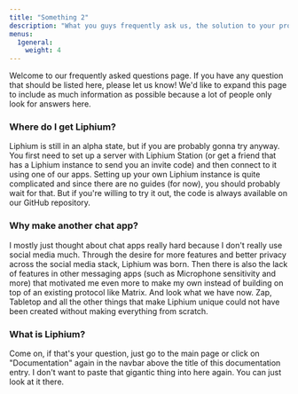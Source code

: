 ```yaml
---
title: "Something 2"
description: "What you guys frequently ask us, the solution to your problem might be here!"
menus:
  1general:
    weight: 4
---
```


Welcome to our frequently asked questions page. If you have any question that should be listed here, please let us know! We'd like to expand this page to include as much information as possible because a lot of people only look for answers here.

### Where do I get Liphium?

Liphium is still in an alpha state, but if you are probably gonna try anyway. You first need to set up a server with Liphium Station (or get a friend that has a Liphium instance to send you an invite code) and then connect to it using one of our apps. Setting up your own Liphium instance is quite complicated and since there are no guides (for now), you should probably wait for that. But if you're willing to try it out, the code is always available on our GitHub repository.

### Why make another chat app?

I mostly just thought about chat apps really hard because I don't really use social media much. Through the desire for more features and better privacy across the social media stack, Liphium was born. Then there is also the lack of features in other messaging apps (such as Microphone sensitivity and more) that motivated me even more to make my own instead of building on top of an existing protocol like Matrix. And look what we have now. Zap, Tabletop and all the other things that make Liphium unique could not have been created without making everything from scratch.

### What is Liphium?

Come on, if that's your question, just go to the main page or click on "Documentation" again in the navbar above the title of this documentation entry. I don't want to paste that gigantic thing into here again. You can just look at it there.
